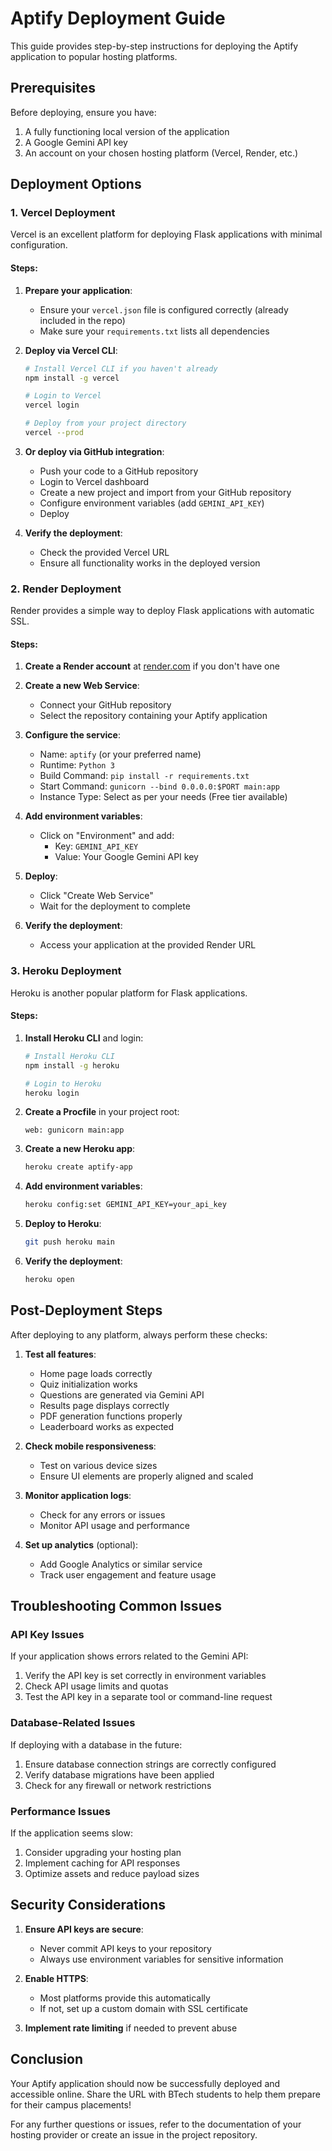 # Aptify Deployment Guide

This guide provides step-by-step instructions for deploying the Aptify application to popular hosting platforms.

## Prerequisites

Before deploying, ensure you have:

1. A fully functioning local version of the application
2. A Google Gemini API key
3. An account on your chosen hosting platform (Vercel, Render, etc.)

## Deployment Options

### 1. Vercel Deployment

Vercel is an excellent platform for deploying Flask applications with minimal configuration.

#### Steps:

1. **Prepare your application**:
   - Ensure your `vercel.json` file is configured correctly (already included in the repo)
   - Make sure your `requirements.txt` lists all dependencies

2. **Deploy via Vercel CLI**:
   ```bash
   # Install Vercel CLI if you haven't already
   npm install -g vercel
   
   # Login to Vercel
   vercel login
   
   # Deploy from your project directory
   vercel --prod
   ```

3. **Or deploy via GitHub integration**:
   - Push your code to a GitHub repository
   - Login to Vercel dashboard
   - Create a new project and import from your GitHub repository
   - Configure environment variables (add `GEMINI_API_KEY`)
   - Deploy

4. **Verify the deployment**:
   - Check the provided Vercel URL
   - Ensure all functionality works in the deployed version

### 2. Render Deployment

Render provides a simple way to deploy Flask applications with automatic SSL.

#### Steps:

1. **Create a Render account** at [render.com](https://render.com) if you don't have one

2. **Create a new Web Service**:
   - Connect your GitHub repository
   - Select the repository containing your Aptify application

3. **Configure the service**:
   - Name: `aptify` (or your preferred name)
   - Runtime: `Python 3`
   - Build Command: `pip install -r requirements.txt`
   - Start Command: `gunicorn --bind 0.0.0.0:$PORT main:app`
   - Instance Type: Select as per your needs (Free tier available)

4. **Add environment variables**:
   - Click on "Environment" and add:
     - Key: `GEMINI_API_KEY`
     - Value: Your Google Gemini API key

5. **Deploy**:
   - Click "Create Web Service"
   - Wait for the deployment to complete

6. **Verify the deployment**:
   - Access your application at the provided Render URL

### 3. Heroku Deployment

Heroku is another popular platform for Flask applications.

#### Steps:

1. **Install Heroku CLI** and login:
   ```bash
   # Install Heroku CLI
   npm install -g heroku
   
   # Login to Heroku
   heroku login
   ```

2. **Create a Procfile** in your project root:
   ```
   web: gunicorn main:app
   ```

3. **Create a new Heroku app**:
   ```bash
   heroku create aptify-app
   ```

4. **Add environment variables**:
   ```bash
   heroku config:set GEMINI_API_KEY=your_api_key
   ```

5. **Deploy to Heroku**:
   ```bash
   git push heroku main
   ```

6. **Verify the deployment**:
   ```bash
   heroku open
   ```

## Post-Deployment Steps

After deploying to any platform, always perform these checks:

1. **Test all features**:
   - Home page loads correctly
   - Quiz initialization works
   - Questions are generated via Gemini API
   - Results page displays correctly
   - PDF generation functions properly
   - Leaderboard works as expected

2. **Check mobile responsiveness**:
   - Test on various device sizes
   - Ensure UI elements are properly aligned and scaled

3. **Monitor application logs**:
   - Check for any errors or issues
   - Monitor API usage and performance

4. **Set up analytics** (optional):
   - Add Google Analytics or similar service
   - Track user engagement and feature usage

## Troubleshooting Common Issues

### API Key Issues

If your application shows errors related to the Gemini API:

1. Verify the API key is set correctly in environment variables
2. Check API usage limits and quotas
3. Test the API key in a separate tool or command-line request

### Database-Related Issues

If deploying with a database in the future:

1. Ensure database connection strings are correctly configured
2. Verify database migrations have been applied
3. Check for any firewall or network restrictions

### Performance Issues

If the application seems slow:

1. Consider upgrading your hosting plan
2. Implement caching for API responses
3. Optimize assets and reduce payload sizes

## Security Considerations

1. **Ensure API keys are secure**:
   - Never commit API keys to your repository
   - Always use environment variables for sensitive information

2. **Enable HTTPS**:
   - Most platforms provide this automatically
   - If not, set up a custom domain with SSL certificate

3. **Implement rate limiting** if needed to prevent abuse

## Conclusion

Your Aptify application should now be successfully deployed and accessible online. Share the URL with BTech students to help them prepare for their campus placements!

For any further questions or issues, refer to the documentation of your hosting provider or create an issue in the project repository.
